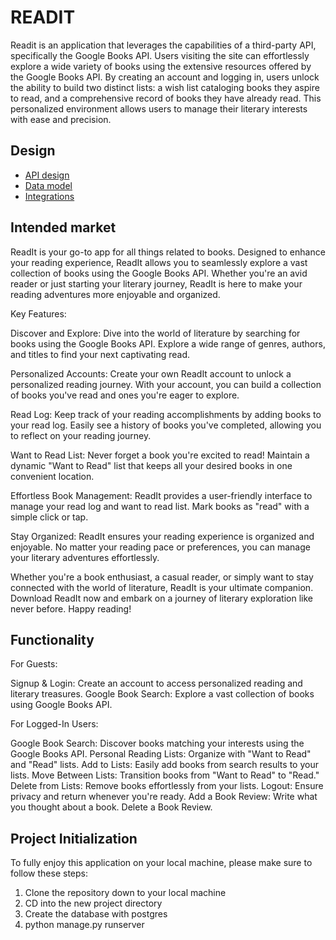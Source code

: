 # READIT

Readit is an application that leverages the capabilities of a third-party API, specifically the Google Books API. Users visiting the site can effortlessly explore a wide variety of books using the extensive resources offered by the Google Books API. By creating an account and logging in, users unlock the ability to build two distinct lists: a wish list cataloging books they aspire to read, and a comprehensive record of books they have already read. This personalized environment allows users to manage their literary interests with ease and precision.

## Design

-   [API design](api-design.md)
-   [Data model](data-model.md)
-   [Integrations](integrations.md)

## Intended market

ReadIt is your go-to app for all things related to books. Designed to enhance your reading experience, ReadIt allows you to seamlessly explore a vast collection of books using the Google Books API. Whether you're an avid reader or just starting your literary journey, ReadIt is here to make your reading adventures more enjoyable and organized.

Key Features:

Discover and Explore: Dive into the world of literature by searching for books using the Google Books API. Explore a wide range of genres, authors, and titles to find your next captivating read.

Personalized Accounts: Create your own ReadIt account to unlock a personalized reading journey. With your account, you can build a collection of books you've read and ones you're eager to explore.

Read Log: Keep track of your reading accomplishments by adding books to your read log. Easily see a history of books you've completed, allowing you to reflect on your reading journey.

Want to Read List: Never forget a book you're excited to read! Maintain a dynamic "Want to Read" list that keeps all your desired books in one convenient location.

Effortless Book Management: ReadIt provides a user-friendly interface to manage your read log and want to read list. Mark books as "read" with a simple click or tap.

Stay Organized: ReadIt ensures your reading experience is organized and enjoyable. No matter your reading pace or preferences, you can manage your literary adventures effortlessly.

Whether you're a book enthusiast, a casual reader, or simply want to stay connected with the world of literature, ReadIt is your ultimate companion. Download ReadIt now and embark on a journey of literary exploration like never before. Happy reading!

## Functionality

For Guests:

Signup & Login: Create an account to access personalized reading and literary treasures.
Google Book Search: Explore a vast collection of books using Google Books API.

For Logged-In Users:

Google Book Search: Discover books matching your interests using the Google Books API.
Personal Reading Lists: Organize with "Want to Read" and "Read" lists.
Add to Lists: Easily add books from search results to your lists.
Move Between Lists: Transition books from "Want to Read" to "Read."
Delete from Lists: Remove books effortlessly from your lists.
Logout: Ensure privacy and return whenever you're ready.
Add a Book Review: Write what you thought about a book.
Delete a Book Review.

## Project Initialization

To fully enjoy this application on your local machine, please make sure to follow these steps:

1. Clone the repository down to your local machine
2. CD into the new project directory
3. Create the database with postgres
4. python manage.py runserver
